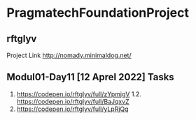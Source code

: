 # PragmatechFoundationProject

## rftglyv

Project Link
http://nomady.minimaldog.net/

## Modul01-Day11 [12 Aprel 2022] Tasks

1. https://codepen.io/rftglyv/full/zYpmjgV
1.2. https://codepen.io/rftglyv/full/BaJqxvZ
2. https://codepen.io/rftglyv/full/yLpRjQq

